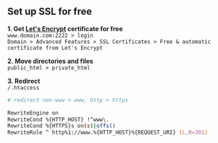 Set up SSL for free
---

**1. Get [Let's Encrypt](https://letsencrypt.org/) certificate for free**  
`www.domain.com:2222 > login`  
`Domain > Advanced Features > SSL Certificates > Free & automatic certificate from Let's Encrypt`  

**2. Move directories and files**  
`public_html > private_html`  

**3. Redirect**  
`/.htaccess`
```sh
# redirect non-www > www, http > https

RewriteEngine on
RewriteCond %{HTTP_HOST} !^www\.
RewriteCond %{HTTPS}s on(s)|offs()
RewriteRule ^ http%1://www.%{HTTP_HOST}%{REQUEST_URI} [L,R=301]
```
